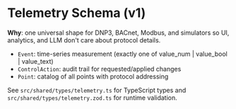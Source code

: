 # Telemetry Schema (v1)

**Why**: one universal shape for DNP3, BACnet, Modbus, and simulators so UI, analytics, and LLM don't care about protocol details.

- `Event`: time-series measurement (exactly one of value_num | value_bool | value_text)
- `ControlAction`: audit trail for requested/applied changes
- `Point`: catalog of all points with protocol addressing

See `src/shared/types/telemetry.ts` for TypeScript types and `src/shared/types/telemetry.zod.ts` for runtime validation.
